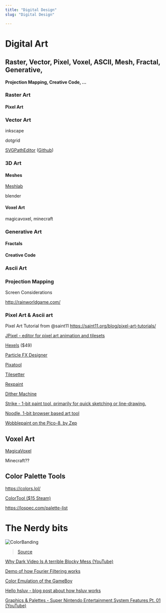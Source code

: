 ```yaml
---
title: "Digital Design"
slug: "Digital Design"

---
```


# Digital Art

## Raster, Vector, Pixel, Voxel, ASCII, Mesh, Fractal, Generative,

**Projection Mapping, Creative Code, ...**

### Raster Art

#### Pixel Art

### Vector Art

inkscape

dotgrid

[SVGPathEditor](https://yqnn.github.io/svg-path-editor/) ([Github](https://github.com/Yqnn/svg-path-editor))

### 3D Art

#### Meshes

[Meshlab](https://www.meshlab.net)

blender

#### Voxel Art

magicavoxel, minecraft

### Generative Art

#### Fractals

#### Creative Code

### Ascii Art

### Projection Mapping



Screen Considerations

http://rainworldgame.com/

### Pixel Art & Ascii art

Pixel Art Tutorial from @saint11 https://saint11.org/blog/pixel-art-tutorials/

[JPixel - editor for pixel art animation and tilesets](https://emad.itch.io/jpixel)

[Hexels](https://marmoset.co/hexels/) ($49)

[Particle FX Designer](https://codemanu.itch.io/particle-fx-designer)

[Pixatool](https://kronbits.itch.io/pixatool)

[Tilesetter](https://www.tilesetter.org)

[Rexpaint](https://kyzrati.itch.io/rexpaint)

[Dither Machine](https://lunarlabs.itch.io/dither-machine)

[Strike - 1-bit paint tool, primarily for quick sketching or line-drawing.](https://amorphous.itch.io/strike)

[Noodle, 1-bit browser based art tool](https://github.com/hundredrabbits/Noodle)

[Wobblepaint on the Pico-8, by Zep](https://www.lexaloffle.com/bbs/?tid=40058)

## Voxel Art

[MagicaVoxel](https://ephtracy.github.io)

Minecraft??

## Color Palette Tools

https://colors.lol/

[ColorTool ($15 Steam)](https://store.steampowered.com/app/948220/ColorTool/)

https://lospec.com/palette-list



# The Nerdy bits

![ColorBanding](/colorbanding.png)

> [Source](https://en.wikipedia.org/wiki/Colour_banding#/media/File:Colour_banding_example01.png)

[Why Dark Video Is A terrible Blocky Mess (YouTube)](https://www.youtube.com/watch?v=h9j89L8eQQk&ab_channel=TomScott)



[Demo of how Fourier Filtering works](http://bigwww.epfl.ch/demo/ip/demos/FFT-filtering/)



[Color Emulation of the GameBoy](https://byuu.net/video/color-emulation/)



[Hello hsluv - blog post about how hsluv works](https://austinjones.onfabrik.com/blog/hello-hsluv)



[Graphics & Palettes - Super Nintendo Entertainment System Features Pt. 01 (YouTube)](https://www.youtube.com/watch?v=57ibhDU2SAI&ab_channel=RetroGameMechanicsExplained)